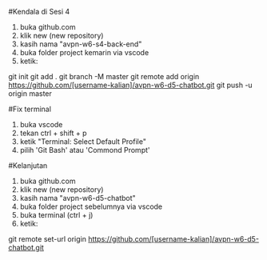 #Kendala di Sesi 4
1. buka github.com
2. klik new (new repository)
3. kasih nama "avpn-w6-s4-back-end"
4. buka folder project kemarin via vscode
5. ketik:

git init
git add .
git branch -M master
git remote add origin https://github.com/[username-kalian]/avpn-w6-d5-chatbot.git
git push -u origin master


#Fix terminal
1. buka vscode
2. tekan ctrl + shift + p
3. ketik "Terminal: Select Default Profile"
4. pilih 'Git Bash' atau 'Commond Prompt' 


#Kelanjutan
1. buka github.com
2. klik new (new repository)
3. kasih nama "avpn-w6-d5-chatbot"
4. buka folder project sebelumnya via vscode
5. buka terminal (ctrl + j)
6. ketik:

git remote set-url origin https://github.com/[username-kalian]/avpn-w6-d5-chatbot.git
